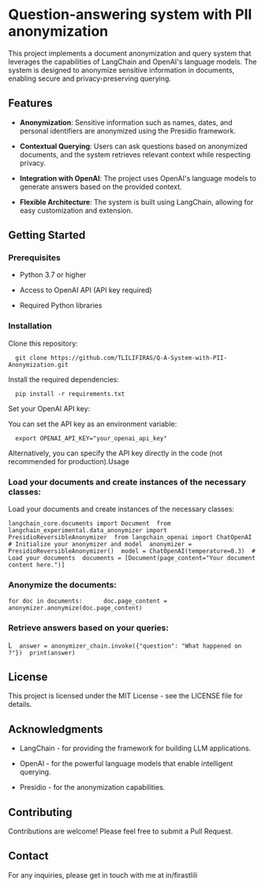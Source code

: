 Question-answering system with PII anonymization
================================================

This project implements a document anonymization and query system that leverages the capabilities of LangChain and OpenAI's language models. The system is designed to anonymize sensitive information in documents, enabling secure and privacy-preserving querying.

Features
--------

*   **Anonymization**: Sensitive information such as names, dates, and personal identifiers are anonymized using the Presidio framework.
    
*   **Contextual Querying**: Users can ask questions based on anonymized documents, and the system retrieves relevant context while respecting privacy.
    
*   **Integration with OpenAI**: The project uses OpenAI's language models to generate answers based on the provided context.
    
*   **Flexible Architecture**: The system is built using LangChain, allowing for easy customization and extension.
    

Getting Started
---------------

### Prerequisites

*   Python 3.7 or higher
    
*   Access to OpenAI API (API key required)
    
*   Required Python libraries
    

### Installation

Clone this repository:

`   git clone https://github.com/TLILIFIRAS/Q-A-System-with-PII-Anonymization.git   `

Install the required dependencies:

`   pip install -r requirements.txt   `

Set your OpenAI API key:

You can set the API key as an environment variable:

`   export OPENAI_API_KEY="your_openai_api_key"   `

Alternatively, you can specify the API key directly in the code (not recommended for production).Usage

### Load your documents and create instances of the necessary classes:

Load your documents and create instances of the necessary classes:

`langchain_core.documents import Document  from langchain_experimental.data_anonymizer import PresidioReversibleAnonymizer  from langchain_openai import ChatOpenAI  # Initialize your anonymizer and model  anonymizer = PresidioReversibleAnonymizer()  model = ChatOpenAI(temperature=0.3)  # Load your documents  documents = [Document(page_content="Your document content here.")]   `

### Anonymize the documents:

` for doc in documents:      doc.page_content = anonymizer.anonymize(doc.page_content)   `

### Retrieve answers based on your queries:

L`   answer = anonymizer_chain.invoke({"question": "What happened on ?"})  print(answer)   `

License
-------

This project is licensed under the MIT License - see the LICENSE file for details.

Acknowledgments
---------------

*   LangChain - for providing the framework for building LLM applications.
    
*   OpenAI - for the powerful language models that enable intelligent querying.
    
*   Presidio - for the anonymization capabilities.
    

Contributing
------------

Contributions are welcome! Please feel free to submit a Pull Request.

Contact
-------

For any inquiries, please get in touch with me at in/firastlili
